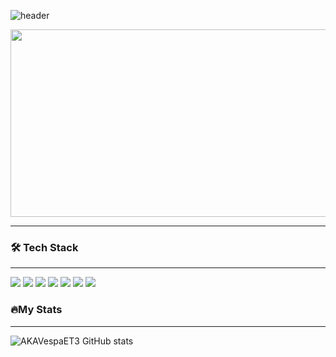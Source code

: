 ![header](https://capsule-render.vercel.app/api?type=waving&color=47A248&fontAlign=50&fontAlignY=30&text=AKAVespaET3&desc=developer&descAlign=70&descAlignY=55&height=200&fontSize=60&fontColor=ffffff)

<div id="badges" align="center">
  <img src="https://komarev.com/ghpvc/?username=AKAVespaET3&style=flat-square&color=blue" alt=""/>
</div>

<div align="center">
  <img src="https://media.giphy.com/media/dWesBcTLavkZuG35MI/giphy.gif" width="600" height="300"/>
</div>

---

### 🛠 Tech Stack 
---

<img src="https://img.shields.io/badge/Python-3776AB?style=for-the-badge&logo=Python&logoColor=white"><a>
<img src="https://img.shields.io/badge/html5-E34F26?style=for-the-badge&logo=html5&logoColor=white"><a>
<img src="https://img.shields.io/badge/JAVA-437291?style=for-the-badge&logo=openjdk&logoColor=white"><a>
<img src="https://img.shields.io/badge/pandas-150458?style=for-the-badge&logo=pandas&logoColor=white"><a>
<img src="https://img.shields.io/badge/MySQL-4479A1?style=for-the-badge&logo=mysql&logoColor=white"/><a>
<img src="https://img.shields.io/badge/mongodb-47A248?style=for-the-badge&logo=mongodb&logoColor=white"/><a>
<img src="https://img.shields.io/badge/github-181717?style=for-the-badge&logo=github&logoColor=white"/><a>

### 🔥My Stats 
---
![AKAVespaET3 GitHub stats](https://github-readme-stats.vercel.app/api?username=AKAVespaET3&show_icons=true&hide=contribs,prs&cache_seconds=86400&theme=graywhite)
